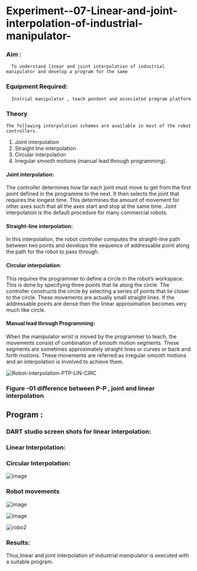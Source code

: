 # Experiment--07-Linear-and-joint-interpolation-of-industrial-manipulator-

### Aim :
      To understand linear and joint interpolation of industrial manipulator and develop a program for the same 
      
### Equipment Required: 
      Instrial manipulator , teach pendant and associated program platform 
      
### Theory 
    The following interpolation schemes are available in most of the robot controllers.
1. Joint interpolation
2. Straight line interpolation
3. Circular interpolation
4. Irregular smooth motions (manual lead through programming).
#### Joint interpolation: 
The controller determines how far each joint must move to get from the first point defined in the programme to the next. It then selects the joint that
requires the longest time. This determines the amount of movement for other axes such that all the axes start and stop at the same time. Joint interpolation is the default procedure for many commercial robots.

#### Straight-line interpolation: 
In this interpolation, the robot controller computes the straight-line path between two points and develops the sequence of addressable point along the path for the robot to pass through.

#### Circular interpolation: 
This requires the programmer to define a circle in the
robot’s workspace. This is done by specifying three points that lie along the circle. The controller constructs the circle by selecting a series of points that lie closer to the circle. These movements are actually small straight lines. If the addressable points are dense then the linear approximation becomes very much like circle.


#### Manual lead through Programming: 
When the manipulator wrist is moved by the programmer to teach, the movements consist of combination of smooth motion segments. These segments are sometimes approximately straight lines or curves or back and forth motions. These movements are referred as irregular smooth motions and an interpolation is involved to achieve them.




![Robot-interpolation-PTP-LIN-CIRC](https://user-images.githubusercontent.com/36288975/201615171-d0886aaa-8220-4b0c-8a1d-3d8a5c69c76a.png)

### Figure -01 difference between P-P , joint and linear interpolation 


## Program : 
### DART studio screen shots for linear interpolation:
###  Linear Interpolation:
### Circular Interpolation:

![image](https://github.com/Kishorekumar22060/Experiment--07-Linear-and-joint-interpolation-of-industrial-manipulator-/assets/141472136/37b52c39-730d-4063-8704-25a9d1628a92)




### Robot movements 
![image](https://github.com/Kishorekumar22060/Experiment--07-Linear-and-joint-interpolation-of-industrial-manipulator-/assets/141472136/58407d85-c227-4667-9867-c9dd4bc3500d)

![image](https://github.com/Kishorekumar22060/Experiment--07-Linear-and-joint-interpolation-of-industrial-manipulator-/assets/141472136/9789db3f-ab7b-4eae-b246-8c99505821a4)


![robo2](https://user-images.githubusercontent.com/94677128/203058054-29e2e27c-f2ba-4a1d-98a4-c3ae907c0c74.jpeg)









### Results:  

Thus,linear and joint interpolation of industrial manipulator is executed with a suitable program.
